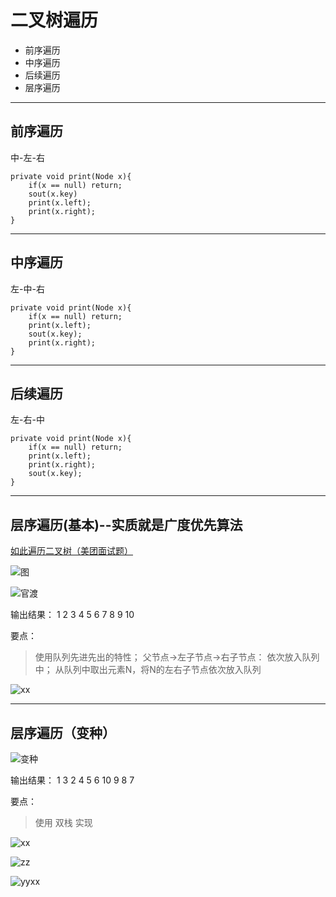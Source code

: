 # 二叉树遍历

- 前序遍历  
- 中序遍历  
- 后续遍历  
- 层序遍历  

---

## 前序遍历
中-左-右

```
private void print(Node x){
    if(x == null) return;
    sout(x.key)
    print(x.left);
    print(x.right);
}
```

---

## 中序遍历  
左-中-右

```
private void print(Node x){
    if(x == null) return;
    print(x.left);
    sout(x.key);
    print(x.right);
}
```

---

## 后续遍历  
左-右-中
```
private void print(Node x){
    if(x == null) return;
    print(x.left);
    print(x.right);
    sout(x.key);
}
```

---

## 层序遍历(基本)--实质就是广度优先算法
[如此遍历二叉树（美团面试题）](http://mp.weixin.qq.com/s?__biz=Mzg5MTAzMDgzMQ==&mid=2247483688&idx=1&sn=be30ac766efa9f730a3832e8fe54f3ae&chksm=cfd2dd68f8a5547efba887f24e107bdb582b590901010b1d356a374d7d6c1485659a4b565258&mpshare=1&scene=1&srcid=1202IKxeVBhphzLkegMYdiJc#rd)

![图](https://mmbiz.qpic.cn/mmbiz_png/amA0eOhORRFednaFRwJnYkqPwsy1IkSjmQXDCdE6BhYcWiaLia59SYKlluv3Smic51nlE2VibAP1rgz1vfc9heTPOw/640?wx_fmt=png&tp=webp&wxfrom=5&wx_lazy=1&wx_co=1)

![官渡](https://github.com/wangkuiwu/datastructs_and_algorithm/blob/master/pictures/graph/iterator/05.jpg?raw=true)

输出结果： 1 2 3 4 5 6 7 8 9 10


要点：
> 使用队列先进先出的特性；
> 父节点->左子节点->右子节点： 依次放入队列中；
> 从队列中取出元素N，将N的左右子节点依次放入队列

![xx](http://vimiix-blog.oss-cn-qingdao.aliyuncs.com/giphy.gif)


---

## 层序遍历（变种）

![变种](https://mmbiz.qpic.cn/mmbiz_png/amA0eOhORRFednaFRwJnYkqPwsy1IkSjErOqfcgKxPfvOqZm974FKz9QUicyxX621gURkHbeUunEysiasPUUibW8Q/640?wx_fmt=png&tp=webp&wxfrom=5&wx_lazy=1&wx_co=1)

输出结果： 1 3 2 4 5 6 10 9 8 7 

要点：
> 使用 双栈 实现

![xx](https://mmbiz.qpic.cn/mmbiz_png/amA0eOhORRFednaFRwJnYkqPwsy1IkSjkwYT16iaMKQBFTadcjCYvPDOTL7MuY259A5s0Sj5s7kfVNJianc8XicUg/640?wx_fmt=png&tp=webp&wxfrom=5&wx_lazy=1&wx_co=1)

![zz](https://mmbiz.qpic.cn/mmbiz_png/amA0eOhORRFednaFRwJnYkqPwsy1IkSjoxHlMEh2hSVpOeMjb1XNwYBW9J3MWMTwlfXNEwyOMyB60Lw8L4NTaA/640?wx_fmt=png&tp=webp&wxfrom=5&wx_lazy=1&wx_co=1)

![yyxx](https://mmbiz.qpic.cn/mmbiz_png/amA0eOhORRFednaFRwJnYkqPwsy1IkSjTkv0JUvW9yYcA8W2NEVmic1g7Gp63ibficLt2OmwPhMbUHk5C8ybDqXZQ/640?wx_fmt=png&tp=webp&wxfrom=5&wx_lazy=1&wx_co=1)